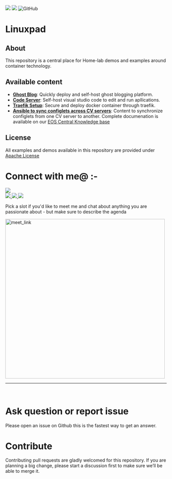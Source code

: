 ![](https://img.shields.io/badge/arista-CVP%20Automation-blue) ![](https://img.shields.io/badge/arista-EOS%20Automation-blue)  ![GitHub](https://img.shields.io/github/license/aristanetworks/netdevops-examples)

# Linuxpad

## About

This repository is a central place for Home-lab demos and examples around container technology.


## Available content

- [__Ghost Blog__](https://linuxpad.nanaoware.online): Quickly deploy and self-host ghost blogging platform.
- [__Code Server__](https://github.com/coder/code-server): Self-host visual studio code to edit and run apllications.
- [__Traefik Setup__](https://traefik.io/traefik/): Secure and deploy docker container through traefik.
- [__Ansible to sync configlets across CV servers__](https://github.com/aristanetworks/netdevops-examples/tree/master/ansible/ansible-sync-configlets): Content to synchronize configlets from one CV server to another. Complete documenation is available on our [EOS Central Knowledge base](https://eos.arista.com/synchronising-cloudvision-portal-configlets-with-ansible/)


## License

All examples and demos available in this repository are provided under [Apache License](https://github.com/dagyepong/workspace/blob/main/mkdocs/docs/LICENSE)

# <b>Connect with me@ :-</b>
<p>
<!-- Github -->
<a 
    target="_blank" 
    href="https://github.com/dagyepong">
    <img
        src="https://img.shields.io/badge/GitHub-000000?style=for-the-badge&logo=github&logoColor=white">
    </img>    

</a>
<br>
<!-- LinkedIn -->
<a 
    target="_blank"
    href="https://www.linkedin.com/in/nanaoware/">
    <img
        src="https://img.shields.io/badge/-LinkedIn-0077D9?style=for-the-badge&logo=Linkedin&logoColor=white">
    </img>
</a>
<!-- GMail -->
<a 
    target="_blank" 
    href="mailto:owarenana06@gmail.com">
    <img
        src="https://img.shields.io/badge/-Gmail-D14836?style=for-the-badge&logo=Gmail&logoColor=white">
    </img>    
</a>
<!-- Twitter -->
<a 
    target="_blank" 
    href="https://twitter.com/owarenana06">
    <img
        src="https://img.shields.io/badge/Twitter-0077B5?style=for-the-badge&logo=Twitter&logoColor=white">
    </img>
</a>
</p>




Pick a slot if you'd like to meet me and chat about anything you are passionate about - but make sure to describe the agenda

<a href="https://calendly.com/owarenana06/30min" target="_blank"><img width="498" alt="meet_link" src="https://user-images.githubusercontent.com/15426564/144297439-f530f383-e73e-41e0-9914-a9b7d3f432e5.png"></a>


 
---
<br>









# Ask question or report issue

Please open an issue on Github this is the fastest way to get an answer.

# Contribute

Contributing pull requests are gladly welcomed for this repository. If you are planning a big change, please start a discussion first to make sure we’ll be able to merge it.



